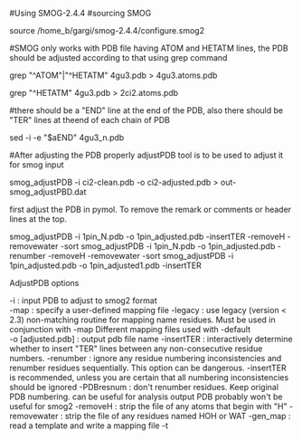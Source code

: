 #Using SMOG-2.4.4
#sourcing SMOG

source /home_b/gargi/smog-2.4.4/configure.smog2

#SMOG only works with PDB file having ATOM and HETATM lines, the PDB should be adjusted according to that using grep command

grep "^ATOM"|"^HETATM" 4gu3.pdb > 4gu3.atoms.pdb

grep "^HETATM" 4gu3.pdb > 2ci2.atoms.pdb

#there should be a "END" line at the end of the PDB, also there should be "TER" lines at theend of each chain of PDB

sed -i -e "\$aEND" 4gu3_n.pdb

#After adjusting the PDB properly adjustPDB tool is to be used to adjust it for smog input

smog_adjustPDB -i ci2-clean.pdb -o ci2-adjusted.pdb > out-smog_adjustPBD.dat

first adjust the PDB in pymol. To remove the remark or comments or header lines at the top.

smog_adjustPDB -i 1pin_N.pdb -o 1pin_adjusted.pdb -insertTER -removeH -removewater -sort
smog_adjustPDB -i 1pin_N.pdb -o 1pin_adjusted.pdb -renumber -removeH -removewater -sort
smog_adjustPDB -i 1pin_adjusted.pdb -o 1pin_adjusted1.pdb -insertTER

AdjustPDB options

-i <filename>                : input PDB to adjust to smog2 format           
-map <filename>              : specify a user-defined mapping file
-legacy                      : use legacy (version < 2.3) non-matching routine
                               for mapping name residues. Must be used in conjunction with -map 
                               Different mapping files used with -default     
-o [adjusted.pdb]            : output pdb file name
-insertTER                   : interactively determine whether to insert "TER" lines 
                               between any non-consecutive residue numbers.
-renumber                    : ignore any residue numbering inconsistencies 
                               and renumber residues sequentially. This option
                               can be dangerous. -insertTER is recommended, unless
                               you are certain that all numbering inconsistencies 
                               should be ignored 
-PDBresnum                   : don't renumber residues. Keep original PDB numbering.
                               can be useful for analysis
                              output PDB probably won't be useful for smog2
 -removeH                    : strip the file of any atoms that begin with "H"
 -removewater                : strip the file of any residues named HOH or WAT
 -gen_map <map name>         : read a template and write a mapping file
 -t <template dir>           : template directory (only for use with -gen_map)
 -large                      : use base-N (N>10) for indexing atom and residues
                               Necessary if a single chain has more than 
                               9999 residues or 99999 atoms.
 -sort                       : reorder atoms in each residue by name 
 -subALA                     : if a residue only has C, CA, N, O, and CB atoms, 
                               then rename it ALA
 -warn [0]                   : convert first N errors to warnings (-1: convert 
                               all errors) 
 -help                       : show options


#Generate default C-alpha model

smog2 -i input.pdb -CA

#Running simulation using GROMACS-4.5.4

#sourceing gromacs-4.5.4

source /software/smog454/bin/GMXRC.bash

#generate a mdrun.mdp file keeping the following text in it. You might need to change the parameters if needed


integrator = sd ;Run control: Use Langevin Dynamics protocols.
dt = 0.0005 ;time step in reduced units.
nsteps = 100000 ;number of integration steps
nstxout = 100000 ;frequency to write coordinates to output trajectory .trr file.
nstvout = 100000 ;frequency to write velocities to output trajectory .trr file
nstlog = 1000 ;frequency to write energies to log file
nstenergy = 1000 ;frequency to write energies to energy file
nstxtcout = 1000 ;frequency to write coordinates to .xtc trajectory
xtc_grps = system ;group(s) to write to .xtc trajectory (assuming no ndx file is supplied to grompp).
energygrps = system ;group(s) to write to energy file
nstlist = 20 ;Frequency to update the neighbor list
ns_type = grid ; use grid-based neighbor searching
rlist = 3.0 ;cut-off distance for the short-range neighbor list
rcoulomb = 3.0 ; cut-off distance for coulomb interactions
rvdw = 3.0 ; cut-off distance for Vdw interactions
coulombtype = User
vdwtype = User
pbc = no ; Periodic boundary conditions in all the directions
table-extension = 10 ; (nm) Should equals half of the box's longest diagonal.
tc-grps = system ;Temperature coupling
tau_t = 1.0 ; Temperature coupling time constant. Smaller values = stronger coupling.
ref_t = 80.0 ; ~1 reduced temperature unit (see Gromacs manual or SMOG 2 manual for details)
Pcoupl = no ;Pressure coupling
gen_vel = yes ;Velocity generation
gen_temp = 80.0
gen_seed = -1
ld_seed = -1
comm_mode = angular ; center of mass velocity removal.

#When using user-defined potentials (i.e.  not 6-12, or direct Coulomb interactions), then it  is necessary  to  provide  a  table  file  that  contains  tabulated  potentials  and  forces using the smog_tablegen tool

-N		 <integer>		 exponent  of  attractive  non-bonded interaction 	         6
-M 		 <integer>	 	 exponent  of  repulsive  non-bondedinteraction             12
-ic 	 <float>	   	 total  monovalent  ion  concentration(Molar) 
                     for DH interaction                                          0
-temp	 <float>		   simulation temperature corresponding to room
                     temperature (Gromacs units)                                300
-units <float>		   units  to  be  used  in  the  simulation (kCal or kJ)     kCal
-sd		 <float>       distance   (nm)   to   start   switching function
                     for electrostatics                                         1.0
-sc    <float>       distance  (nm)  at  which  switching function 
                     enforces  elec.   Interactions go to zero                  1.5
-tl		 <float>		   length (nm) of table                                         5
-table <string>      output table file name                                   table.xvg
-help                show options                                                N/A

#generate the table using the following command

smog_tablegen -N 10 -M 12 -tl 20.0 -table table.xvg

#Generate the .tpr file using the command

grompp -f mdrun.mdp -c smog.gro -p smog.top -o run.tpr

#Performing MD simulation

mdrun -s run.tpr -noddcheck -table table.xvg -tablep table.xvg

#after running a simulation

trjconv -s run.tpr -f traj.xtc -o mdnoPBC.xtc -pbc mol -center

#creating a PDB file to view from simulation

trjconv -s run.tpr -f mdnoPBC.xtc -dt 5 -o traj.pdb
